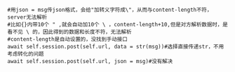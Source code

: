     #用json = msg传json格式，会给"加转义字符成\"，从而与content-length不符，server无法解析
    #比如{}内带10个 " ,就会自动加10个 \ ，content-length+10,但是对方解析数据时，是看不见 \ 的，因此得到的数据和长度不符，无法解析
    #content-length是自动设置的，没找到手动接口
    await self.session.post(self.url, data = str(msg))#选择直接传递str，不用考虑转化的问题
    await self.session.post(self.url, json = msg)#没有解决